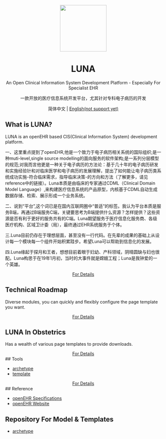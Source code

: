 <p align="center">
  <a href="http://landing.ant.design">
    <img width="150px" height="150px" src="https://gw.alipayobjects.com/zos/rmsportal/hSYPdZJwZeXAgfkktcEu.svg"/>
  </a>
</p>
<h1 align="center">LUNA</h1>

<div align="center">
  

An Open Clinical Information System Development Platform - Especially For Specialist EHR

一款开放的医疗信息系统开发平台，尤其针对专科电子病历的开发
</div>

<div align="center"> 简体中文 | <a href="./README-zh_CN.md">English(not support yet)</a></div>

## What is LUNA?

LUNA is an openEHR based CIS(Clinical Information System) development platform.
<p>
一、这里重点提到了openEHR,他是一个致力于电子病历相关系统的国际组织;是一种muti-level,single source modelling的面向服务的软件架构;是一系列分层模型的规范;对我而言他更是一种关于电子病历的方法论：基于几十年的电子病历研发和实施经验针和对临床医学和电子病历的发展理解，提出了如何能让电子病历类系统成功实施-符合临床需求，指导临床决策-的方向和方法（了解更多，请见reference中的链接）。Luna本质是由临床的专家通过CDML（Clinical Domain Model Language）,来构建医疗信息系统的产品原型，内核基于CDML自动生成数据存储、检索、展示形成一个业务系统。</p>
<p>
二、说到“平台”,这个词已是在国内互联网圈中“普适”的标签。我认为平台本质是服务B端，再通过B端服务C端，关键要思考为B端提供什么资源？怎样提供？这些资源是否有利于更好的服务共有的C端。Luna期望服务于医疗信息化服务商、各级医疗机构、区域卫计委（局），最终通过EHR系统服务于个体。</p>
<p>
三.Luna目前仍存在于理想层面，甚至没有一行代码。在先辈的成果的基础上从设计每一个模块每一个组件开始积累跬步。希望Luna可以帮助到信息化的发展。</p>
<p>
四.Luna缘起于探月和王者，想想目前着眼于妇幼、产科领域，阴晴圆缺与妇也很配。Luna构思于在19年1月初，当时的大事件就是嫦娥工程；Luna是我钟爱的一个英雄。</p>
<div align="center">
  <a href="./doc/whats-zh_CN.md">For Details</a>
</div>

## Technical Roadmap

Diverse modules, you can quickly and flexibly configure the page template you want.
<div align="center">
  <a href="./doc/roadmap-zh_CN.md">For Details</a>
</div>

## LUNA In Obstetrics

Has a wealth of various page templates to provide downloads.
<div align="center">
  <a href="./doc/obis-zh_CN.md">For Details</a>
</div>
## Tools 

- [archetype](https://github.com/ant-motion/ant-motion-dva-cli-example)
- [template](https://github.com/ant-motion/ant-motion-dva-cli-example)
<div align="center">
  <a href="./doc/tools-zh_CN.md">For Details</a>
</div>
## Reference

- [openEHR Specifications](https://specifications.openehr.org/)
- [openEHR Website](https://www.openehr.org/)

## Repository For Model & Templates 

- [archetype](https://github.com/ant-motion/ant-motion-dva-cli-example)
